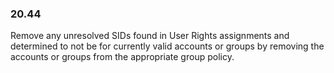 
### 20.44  
Remove any unresolved SIDs found in User Rights assignments and determined to not be for 
currently valid accounts or groups by removing the accounts or groups from the 
appropriate group policy. 
   